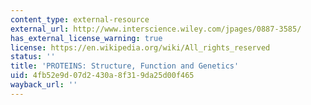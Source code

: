```yaml
---
content_type: external-resource
external_url: http://www.interscience.wiley.com/jpages/0887-3585/
has_external_license_warning: true
license: https://en.wikipedia.org/wiki/All_rights_reserved
status: ''
title: 'PROTEINS: Structure, Function and Genetics'
uid: 4fb52e9d-07d2-430a-8f31-9da25d00f465
wayback_url: ''
---
```

